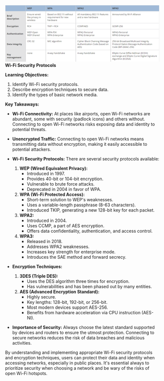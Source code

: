 ![Pasted image 20230816142845](../Images/Pasted%20image%2020230816142845.png)
**Wi-Fi Security Protocols**

**Learning Objectives:**

1. Identify Wi-Fi security protocols.
2. Describe encryption techniques to secure data.
3. Identify the types of basic network media.

**Key Takeaways:**

- **Wi-Fi Connectivity:** At places like airports, open Wi-Fi networks are abundant, some with security (padlock icons) and others without. Connecting to open Wi-Fi networks risks exposing data and identity to potential threats.
    
- **Unencrypted Traffic:** Connecting to open Wi-Fi networks means transmitting data without encryption, making it easily accessible to potential attackers.
    
- **Wi-Fi Security Protocols:** There are several security protocols available:
    
    1. **WEP (Wired Equivalent Privacy):**
        - Introduced in 1997.
        - Provides 40-bit or 104-bit encryption.
        - Vulnerable to brute force attacks.
        - Deprecated in 2004 in favor of WPA.
    2. **WPA (Wi-Fi Protected Access):**
        - Short-term solution to WEP's weaknesses.
        - Uses a variable-length passphrase (8-63 characters).
        - Introduced TKIP, generating a new 128-bit key for each packet.
    3. **WPA2:**
        - Introduced in 2004.
        - Uses CCMP, a part of AES encryption.
        - Offers data confidentiality, authentication, and access control.
    4. **WPA3:**
        - Released in 2018.
        - Addresses WPA2 weaknesses.
        - Increases key strength for enterprise mode.
        - Introduces the SAE method and forward secrecy.
- **Encryption Techniques:**
    
    1. **3DES (Triple DES):**
        - Uses the DES algorithm three times for encryption.
        - Has vulnerabilities and has been phased out by many entities.
    2. **AES (Advanced Encryption Standard):**
        - Highly secure.
        - Key lengths: 128-bit, 192-bit, or 256-bit.
        - Most modern devices support AES-256.
        - Benefits from hardware acceleration via CPU instruction (AES-NI).
- **Importance of Security:** Always choose the latest standard supported by devices and routers to ensure the utmost protection. Connecting to secure networks reduces the risk of data breaches and malicious activities.
    

By understanding and implementing appropriate Wi-Fi security protocols and encryption techniques, users can protect their data and identity when accessing networks, especially in public places. It's essential always to prioritize security when choosing a network and be wary of the risks of open Wi-Fi hotspots.